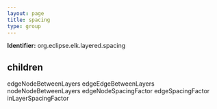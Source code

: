 ```yaml
---
layout: page
title: spacing
type: group
---
```

**Identifier:** org.eclipse.elk.layered.spacing
## children

edgeNodeBetweenLayers
edgeEdgeBetweenLayers
nodeNodeBetweenLayers
edgeNodeSpacingFactor
edgeSpacingFactor
inLayerSpacingFactor


